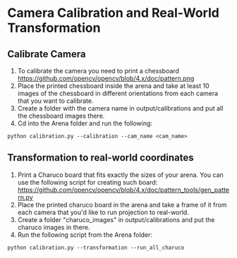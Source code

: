 # Camera Calibration and Real-World Transformation

## Calibrate Camera
1. To calibrate the camera you need to print a chessboard https://github.com/opencv/opencv/blob/4.x/doc/pattern.png
2. Place the printed chessboard inside the arena and take at least 10 images of the chessboard in different orientations from each camera that you want to calibrate.
3. Create a folder with the camera name in output/calibrations and put all the chessboard images there.
4. Cd into the Arena folder and run the following:
```console
python calibration.py --calibration --cam_name <cam_name>
```

## Transformation to real-world coordinates
1. Print a Charuco board that fits exactly the sizes of your arena. You can use the following script for creating such board:
https://github.com/opencv/opencv/blob/4.x/doc/pattern_tools/gen_pattern.py
2. Place the printed charuco board in the arena and take a frame of it from each camera that you'd like to run projection to real-world.
3. Create a folder "charuco_images" in output/calibrations and put the charuco images in there.
4. Run the following script from the Arena folder:
```console
python calibration.py --transformation --run_all_charuco
```